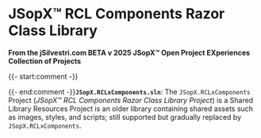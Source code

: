 ﻿
# JSopX™ RCL Components Razor Class Library

**From the ﻿jSilvestri.com BETA v 2025 JSopX™ Open Project EXperiences Collection of Projects**

{{- start:comment -}}
<!-- START JSOPX NOVA DOCX HEADER

workflowState: Is Production Ready
group: "JSopX™ Bridge Too Far"
subGroup: "README"
isDraft: false
isProductionReady: true
toc: true
END JSOPX NOVA DOCX HEADER -->
{{- end:comment -}}**`JSopX.RCLxComponents.sln`**: The `JSopX.RCLxComponents` Project (_JSopX™ RCL Components Razor Class Library Project_) is a Shared Library Resources Project is an older library containing shared assets such as images, styles, and scripts; still supported but gradually replaced by `JSopX.RCLxComponents`.
